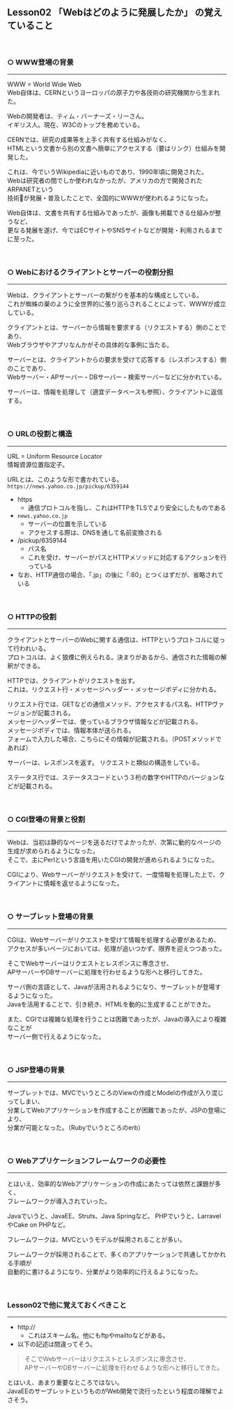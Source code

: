 ## Lesson02 「Webはどのように発展したか」 の覚えていること

<br>

### ○ WWW登場の背景
---

WWW = World Wide Web  
Web自体は、CERNというヨーロッパの原子力や各技術の研究機関から生まれた。  

Webの開発者は、ティム・バーナーズ・リーさん。  
イギリス人。現在、W3Cのトップを務めている。  

CERNでは、研究の成果等を上手く共有する仕組みがなく、  
HTMLという文書から別の文書へ簡単にアクセスする（要はリンク）仕組みを開発した。  

これは、今でいうWikipediaに近いものであり、1990年頃に開発された。  
Webは研究者の間でしか使われなかったが、アメリカの方で開発されたARPANETという  
技術が発展・普及したことで、全国的にWWWが使われるようになった。  

Web自体は、文書を共有する仕組みであったが、画像も掲載できる仕組みが整うなど、  
更なる発展を遂げ、今ではECサイトやSNSサイトなどが開発・利用されるまでに至った。

<br>

### ○ Webにおけるクライアントとサーバーの役割分担
---

Webは、クライアントとサーバーの繋がりを基本的な構成としている。  
これが蜘蛛の巣のように全世界的に張り巡らされることによって、WWWが成立している。  

クライアントとは、サーバーから情報を要求する（リクエストする）側のことであり、  
Webブラウザやアプリなんかがその具体的な事例に当たる。  

サーバーとは、クライアントからの要求を受けて応答する（レスポンスする）側のことであり、  
Webサーバー・APサーバー・DBサーバー・検索サーバーなどに分かれている。  

サーバーは、情報を処理して（適宜データベースも参照）、クライアントに返信する。

<br>

### ○ URLの役割と構造
---

URL = Uniform Resource Locator  
情報資源位置指定子。  

URLとは、このような形で書かれている。  
`https://news.yahoo.co.jp/pickup/6359144`

- https
  - 通信プロトコルを指し、これはHTTPをTLSでより安全にしたものである
- `news.yahoo.co.jp`
  - サーバーの位置を示している
  - アクセスする際は、DNSを通して名前変換される
- /pickup/6359144
  - パス名  
  - これを受け、サーバーがパスとHTTPメソッドに対応するアクションを行っている  
- なお、HTTP通信の場合、「.jp」の後に「:80」とつくはずだが、省略されている  

<br>

### ○ HTTPの役割
---

クライアントとサーバーのWebに関する通信は、HTTPというプロトコルに従って行われいる。  
プロトコルは、よく狼煙に例えられる。決まりがあるから、通信された情報の解釈ができる。  

HTTPでは、クライアントがリクエストを出す。  
これは、リクエスト行・メッセージヘッダー・メッセージボディに分かれる。  

リクエスト行では、GETなどの通信メソッド、アクセスするパス名、HTTPヴァージョンが記載される。  
メッセージヘッダーでは、使っているブラウザ情報などが記載される。  
メッセージボディでは、情報本体が送られる。  
フォームで入力した場合、こちらにその情報が記載される。（POSTメソッドであれば）  

サーバーは、レスポンスを返す。
リクエストと類似の構造をしている。

ステータス行では、ステータスコードという３桁の数字やHTTPのバージョンなどが記載される。

<br>

### ○ CGI登場の背景と役割
---

Webは、当初は静的なページを送るだけでよかったが、次第に動的なページの生成が求められるようになった。  
そこで、主にPerlという言語を用いたCGIの開発が進められるようになった。  

CGIにより、Webサーバーがリクエストを受けて、一度情報を処理した上で、クライアントに情報を返せるようになった。  

<br>

### ○ サーブレット登場の背景
---

CGIは、Webサーバーがリクエストを受けて情報を処理する必要があるため、  
アクセスが多いページにおいては、処理が追いつかず、限界を迎えつつあった。  

そこでWebサーバーはリクエストとレスポンスに専念させ、  
APサーバーやDBサーバーに処理を行わせるような形へと移行してきた。  

サーバ側の言語として、Javaが活用されるようになり、サーブレットが登場するようになった。  
Javaを活用することで、引き続き、HTMLを動的に生成することができた。  

また、CGIでは複雑な処理を行うことは困難であったが、Javaの導入により複雑なことが  
サーバー側で行えるようになった。

<br>

### ○ JSP登場の背景
---

サーブレットでは、MVCでいうところのViewの作成とModelの作成が入り混じってしまい、  
分業してWebアプリケーションを作成することが困難であったが、JSPの登場により、  
分業が可能となった。（Rubyでいうところのerb）

<br>

### ○ Webアプリケーションフレームワークの必要性
---

とはいえ、効率的なWebアプリケーションの作成にあたっては依然と課題が多く、  
フレームワークが導入されていった。  

Javaでいうと、JavaEE、Struts、Java Springなど。
PHPでいうと、LarravelやCake on PHPなど。

フレームワークは、MVCというモデルが採用されることが多い。

フレームワークが採用されることで、多くのアプリケーションで共通してかかれる手順が  
自動的に書けるようになり、分業がより効率的に行えるようになった。  

<br>

### Lesson02で他に覚えておくべきこと
---

- http://
  - これはスキーム名。他にもftpやmailtoなどがある。
- 以下の記述は間違ってそう。  
> そこでWebサーバーはリクエストとレスポンスに専念させ、  
> APサーバーやDBサーバーに処理を行わせるような形へと移行してきた。

とはいえ、あまり重要なところではない。  
JavaEEのサーブレットというものがWeb開発で流行ったという程度の理解でよさそう。